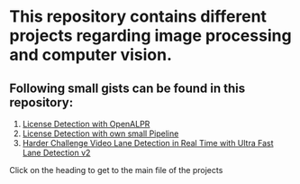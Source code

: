 # This repository contains different projects regarding image processing and computer vision.
## Following small gists can be found in this repository:

1. [License Detection with OpenALPR](license_detection_with_openalpr.ipynb)
2. [License Detection with own small Pipeline](license_detection_with_YOLO_and_OCR/license_detection_with_ML_and_OCR.ipynb)
3. [Harder Challenge Video Lane Detection in Real Time with Ultra Fast Lane Detection v2](./Lane_Detection_with_UFLDv2/UltraFastLaneDetectionV2.md)

Click on the heading to get to the main file of the projects
